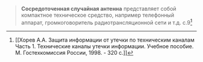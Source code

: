 >**Сосредоточенная случайная антенна** представляет собой компактное техническое средство, например телефонный аппарат, громкоговоритель радиотрансляционной сети и т.д.
>с.9[^1]

[^1]:[[Хорев А.А. Защита информации от утечки по техническим каналам Часть 1. Технические каналы утечки информации. Учебное пособие. М. Гостехкомиссия России, 1998. - 320 с.]]